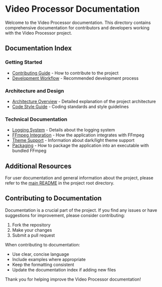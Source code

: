 # Video Processor Documentation

Welcome to the Video Processor documentation. This directory contains comprehensive documentation for contributors and developers working with the Video Processor project.

## Documentation Index

### Getting Started

- [Contributing Guide](CONTRIBUTING.md) - How to contribute to the project
- [Development Workflow](DEVELOPMENT_WORKFLOW.md) - Recommended development process

### Architecture and Design

- [Architecture Overview](ARCHITECTURE.md) - Detailed explanation of the project architecture
- [Code Style Guide](CODE_STYLE.md) - Coding standards and style guidelines

### Technical Documentation

- [Logging System](LOGGING.md) - Details about the logging system
- [FFmpeg Integration](FFMPEG_INTEGRATION.md) - How the application integrates with FFmpeg
- [Theme Support](THEME_SUPPORT.md) - Information about dark/light theme support
- [Packaging](PACKAGING.md) - How to package the application into an executable with bundled FFmpeg

## Additional Resources

For user documentation and general information about the project, please refer to the [main README](../README.md) in the project root directory.

## Contributing to Documentation

Documentation is a crucial part of the project. If you find any issues or have suggestions for improvement, please consider contributing:

1. Fork the repository
2. Make your changes
3. Submit a pull request

When contributing to documentation:

- Use clear, concise language
- Include examples where appropriate
- Keep the formatting consistent
- Update the documentation index if adding new files

Thank you for helping improve the Video Processor documentation!
